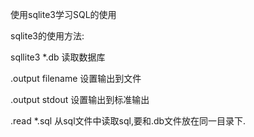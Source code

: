 使用sqlite3学习SQL的使用

sqlite3的使用方法:

sqllite3 *.db 读取数据库

.output  filename 设置输出到文件

.output stdout 设置输出到标准输出

.read *.sql 从sql文件中读取sql,要和.db文件放在同一目录下.
